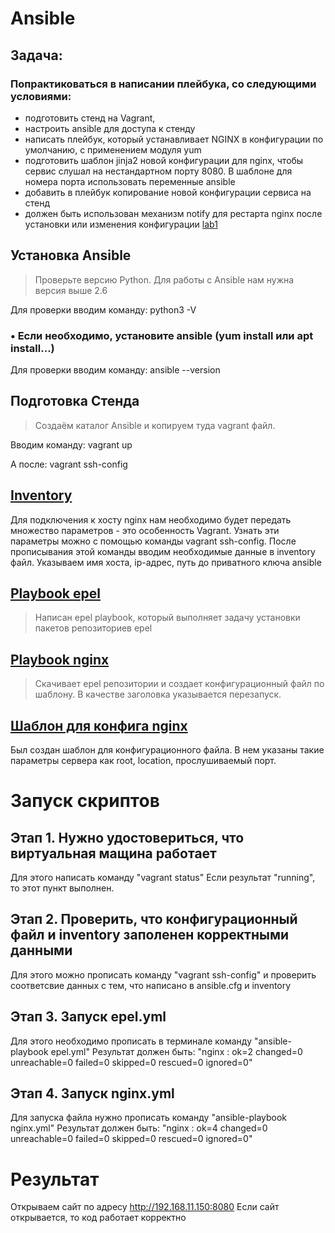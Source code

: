 # Ansible #
## Задача: ##
### Попрактиковаться в написании плейбука, со следующими условиями:
- подготовить стенд на Vagrant,
- настроить ansible для доступа к стенду
- написать плейбук, который устанавливает NGINX в конфигурации по умолчанию, с
применением модуля yum
- подготовить шаблон jinja2 новой конфигурации для nginx, чтобы сервис слушал на
нестандартном порту 8080. В шаблоне для номера порта использовать переменные
ansible
- добавить в плейбук копирование новой конфигурации сервиса на стенд
- должен быть использован механизм notify для рестарта nginx после установки или
изменения конфигурации 
[lab1](https://github.com/FoodLoverForYouAndYourFood/os_lab2/tree/master/lab1)
##  Установка Ansible #
>Проверьте версию Python. Для работы с Ansible нам нужна версия выше 2.6

Для проверки вводим команду: python3 -V
### • Если необходимо, установите ansible (yum install или apt install...)
Для проверки вводим команду: ansible --version
##  Подготовка Стенда
>Создаём каталог Ansible и копируем туда vagrant файл.

Вводим команду: vagrant up

А после: vagrant ssh-config
##  [Inventory](https://github.com/FoodLoverForYouAndYourFood/os_lab2/blob/master/lab1/inventory)
Для подключения к хосту nginx нам необходимо будет передать множество параметров - это особенность Vagrant. Узнать эти параметры можно с помощью команды vagrant ssh-config. После прописывания этой команды вводим необходимые данные в inventory файл. Указываем имя хоста, ip-адрес, путь до приватного ключа ansible
## [Playbook epel](https://github.com/FoodLoverForYouAndYourFood/os_lab2/blob/master/lab1/epel.yml)
>Написан epel playbook, который выполняет задачу установки пакетов репозиториев epel
## [Playbook nginx](https://github.com/FoodLoverForYouAndYourFood/os_lab2/blob/master/lab1/nginx.yml)
>Скачивает epel репозитории и создает конфигурационный файл по шаблону. В качестве заголовка указывается перезапуск.
## [Шаблон для конфига nginx](https://github.com/FoodLoverForYouAndYourFood/os_lab2/blob/master/lab1/nginx.conf.j2)
Был создан шаблон для конфигурационного файла. В нем указаны такие параметры сервера как root, location, прослушиваемый порт.
# Запуск скриптов
## Этап 1. Нужно удостовериться, что виртуальная мащина работает
Для этого написать команду "vagrant status" Если результат "running", то этот пункт выполнен.
## Этап 2. Проверить, что конфигурационный файл и inventory заполенен корректными данными
Для этого можно прописать команду "vagrant ssh-config" и проверить соответсвие данных с тем, что написано в ansible.cfg и inventory
## Этап 3. Запуск epel.yml
Для этого необходимо прописать в терминале команду "ansible-playbook epel.yml" Результат должен быть: "nginx : ok=2 changed=0 unreachable=0 failed=0 skipped=0 rescued=0 ignored=0"
## Этап 4. Запуск nginx.yml
Для запуска файла нужно прописать команду "ansible-playbook nginx.yml" Результат должен быть: "nginx : ok=4 changed=0 unreachable=0 failed=0 skipped=0 rescued=0 ignored=0"
# Результат
Открываем сайт по адресу http://192.168.11.150:8080 Если сайт открывается, то код работает корректно 
![]()

